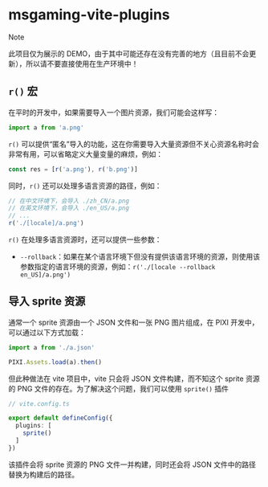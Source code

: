 # msgaming-vite-plugins

> [!NOTE]
> 此项目仅为展示的 DEMO，由于其中可能还存在没有完善的地方（且目前不会更新），所以请不要直接使用在生产环境中！

## `r()` 宏

在平时的开发中，如果需要导入一个图片资源，我们可能会这样写：

```ts
import a from 'a.png'
```

`r()` 可以提供“匿名”导入的功能，这在你需要导入大量资源但不关心资源名称时会非常有用，可以省略定义大量变量的麻烦，例如：

```ts
const res = [r('a.png'), r('b.png')]
```

同时，`r()` 还可以处理多语言资源的路径，例如：

```ts
// 在中文环境下，会导入 ./zh_CN/a.png
// 在英文环境下，会导入 ./en_US/a.png
// ...
r('./[locale]/a.png')
```

`r()` 在处理多语言资源时，还可以提供一些参数：

+ `--rollback`：如果在某个语言环境下但没有提供该语言环境的资源，则使用该参数指定的语言环境的资源，例如：`r('./[locale --rollback en_US]/a.png')`

## 导入 sprite 资源

通常一个 sprite 资源由一个 JSON 文件和一张 PNG 图片组成，在 PIXI 开发中，可以通过以下方式加载：

```ts
import a from './a.json'

PIXI.Assets.load(a).then()
```

但此种做法在 vite 项目中，vite 只会将 JSON 文件构建，而不知这个 sprite 资源的 PNG 文件的存在。为了解决这个问题，我们可以使用 `sprite()` 插件

```ts
// vite.config.ts

export default defineConfig({
  plugins: [
    sprite()
  ]
})
```

该插件会将 sprite 资源的 PNG 文件一并构建，同时还会将 JSON 文件中的路径替换为构建后的路径。